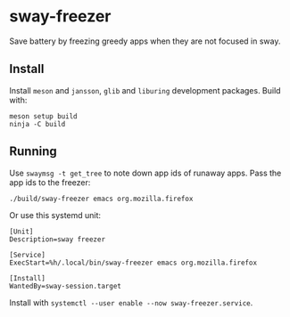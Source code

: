 # sway-freezer

Save battery by freezing greedy apps when they are not focused in sway.

## Install

Install `meson` and `jansson`, `glib` and `liburing` development
packages. Build with:

```
meson setup build
ninja -C build
```

## Running

Use `swaymsg -t get_tree` to note down app ids of runaway apps. Pass
the app ids to the freezer:

```
./build/sway-freezer emacs org.mozilla.firefox
```

Or use this systemd unit:

```
[Unit]
Description=sway freezer

[Service]
ExecStart=%h/.local/bin/sway-freezer emacs org.mozilla.firefox

[Install]
WantedBy=sway-session.target
```

Install with `systemctl --user enable --now sway-freezer.service`.
